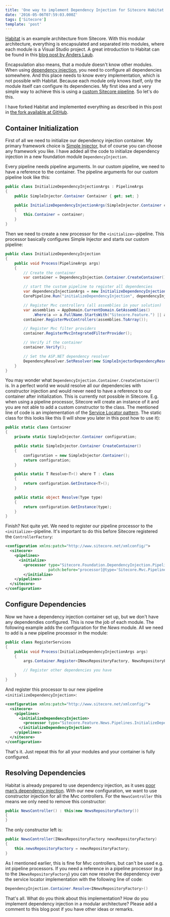 ```yaml
---
title: 'One way to implement Dependency Injection for Sitecore Habitat'
date: '2016-05-06T07:59:03.000Z'
tags: ['Sitecore']
template: 'post'
---
```


[Habitat](https://github.com/Sitecore/Habitat) is an example architecture from
Sitecore. With this modular architecture, everything is encapsulated and
separated into modules, where each module is a Visual Studio project. A great
introduction to Habitat can be found in this [blog post by Anders
Laub](https://laubplusco.net/the-groundbreaking-sitecore-habitat/).

Encapsulation also means, that a module doesn't know other modules. When using
[dependency injection](https://en.wikipedia.org/wiki/Dependency_injection), you
need to configure all dependencies somewhere. And this place needs to know every
implementation, which is not possible with Habitat. Because each module only
knows itself, only the module itself can configure its dependencies. My first
idea and a very simple way to achieve this is using a [custom Sitecore
pipeline](https://laubplusco.net/creating-custom-pipeline-in-sitecore/). So
let's do this.

I have forked Habitat and implemented everything as described in this post in
[the fork available at
GitHub](https://github.com/kevinbrechbuehl/Habitat/tree/dependency-injection).

## Container Initialization

First of all we need to initialize our dependency injection container. My
primary framework choice is [Simple Injector](https://simpleinjector.org/), but
of course you can choose any framework you like. I have added all the code to
initialize dependency injection in a new foundation module
`DependencyInjection`.

Every pipeline needs pipeline arguments. In our custom pipeline, we need to have
a reference to the container. The pipeline arguments for our custom pipeline
look like this:

```csharp
public class InitializeDependencyInjectionArgs : PipelineArgs
{
    public SimpleInjector.Container Container { get; set; }

    public InitializeDependencyInjectionArgs(SimpleInjector.Container container)
    {
        this.Container = container;
    }
}
```

Then we need to create a new processor for the `<initialize>`-pipeline. This
processor basically configures Simple Injector and starts our custom pipeline:

```csharp
public class InitializeDependencyInjection
{
    public void Process(PipelineArgs args)
    {
        // Create the container
        var container = DependencyInjection.Container.CreateContainer();

        // start the custom pipeline to register all dependencies
        var dependencyInjectionArgs = new InitializeDependencyInjectionArgs(container);
        CorePipeline.Run("initializeDependencyInjection", dependencyInjectionArgs);

        // Register Mvc controllers (all assemblies in your solution)
        var assemblies = AppDomain.CurrentDomain.GetAssemblies()
            .Where(a => a.FullName.StartsWith("Sitecore.Feature.") || a.FullName.StartsWith("Sitecore.Foundation."));
        container.RegisterMvcControllers(assemblies.ToArray());

        // Register Mvc filter providers
        container.RegisterMvcIntegratedFilterProvider();

        // Verify if the container
        container.Verify();

        // Set the ASP.NET dependency resolver
        DependencyResolver.SetResolver(new SimpleInjectorDependencyResolver(container));
    }
}
```

You may wonder what `DependencyInjection.Container.CreateContainer()` is. In a
perfect world we would resolve all our dependencies with constructor injection
and would never need to have a reference to our container after initialization.
This is currently not possible in Sitecore. E.g. when using a pipeline
processor, Sitecore will create an instance of it and you are not able to add a
custom constructor to the class. The mentioned line of code is an implementation
of the [Service Locator
pattern](https://en.wikipedia.org/wiki/Service_locator_pattern). The static
class for this looks like this (I will show you later in this post how to use
it):

```csharp
public static class Container
{
    private static SimpleInjector.Container configuration;

    public static SimpleInjector.Container CreateContainer()
    {
        configuration = new SimpleInjector.Container();
        return configuration;
    }

    public static T Resolve<T>() where T : class
    {
        return configuration.GetInstance<T>();
    }

    public static object Resolve(Type type)
    {
        return configuration.GetInstance(type);
    }
}
```

Finish? Not quite yet. We need to register our pipeline processor to the
`<initialize>`-pipeline. It's important to do this before Sitecore registered
the `ControllerFactory`:

```xml
<configuration xmlns:patch="http://www.sitecore.net/xmlconfig/">
  <sitecore>
    <pipelines>
      <initialize>
        <processor type="Sitecore.Foundation.DependencyInjection.Pipelines.Initialize.InitializeDependencyInjection, Sitecore.Foundation.DependencyInjection"
                   patch:before="processor[@type='Sitecore.Mvc.Pipelines.Loader.InitializeControllerFactory, Sitecore.Mvc']" />
        </initialize>
    </pipelines>
  </sitecore>
</configuration>
```

## Configure Dependencies

Now we have a dependency injection container set up, but we don't have any
dependendies configured. This is now the job of each module. The following
example adds the configuration for the _News_ module. All we need to add is a
new pipeline processor in the module:

```csharp
public class RegisterServices
{
    public void Process(InitializeDependencyInjectionArgs args)
    {
        args.Container.Register<INewsRepositoryFactory, NewsRepositoryFactory>();

        // Register other dependencies you have
    }
}
```

And register this processor to our new pipeline
`<initializeDependencyInjection>`:

```xml
<configuration xmlns:patch="http://www.sitecore.net/xmlconfig/">
  <sitecore>
    <pipelines>
      <initializeDependencyInjection>
        <processor type="Sitecore.Feature.News.Pipelines.InitializeDependencyInjection.RegisterServices, Sitecore.Feature.News" />
      </initializeDependencyInjection>
    </pipelines>
  </sitecore>
</configuration>
```

That's it. Just repeat this for all your modules and your container is fully
configured.

## Resolving Dependencies

Habitat is already prepared to use dependency injection, as it uses [poor man’s
dependency
injection](https://software2cents.wordpress.com/2013/03/29/poor-mans-dependency-injection/).
With our new configuration, we want to use constructor injection for all the Mvc
controllers. For the `NewsController` this means we only need to remove this
constructor:

```csharp
public NewsController() : this(new NewsRepositoryFactory())
{
}
```

The only constructor left is:

```csharp
public NewsController(INewsRepositoryFactory newsRepositoryFactory)
{
    this.newsRepositoryFactory = newsRepositoryFactory;
}
```

As I mentioned earlier, this is fine for Mvc controllers, but can't be used e.g.
int pipeline processors. If you need a reference in a pipeline processor (e.g.
to the `INewsRepositoryFactory`) you can now resolve the dependency over the
service locator implementation with the following line of code:

```csharp
DependencyInjection.Container.Resolve<INewsRepositoryFactory>()
```

That's all. What do you think about this implementation? How do you implement
dependency injection in a modular architecture? Please add a comment to this
blog post if you have other ideas or remarks.

